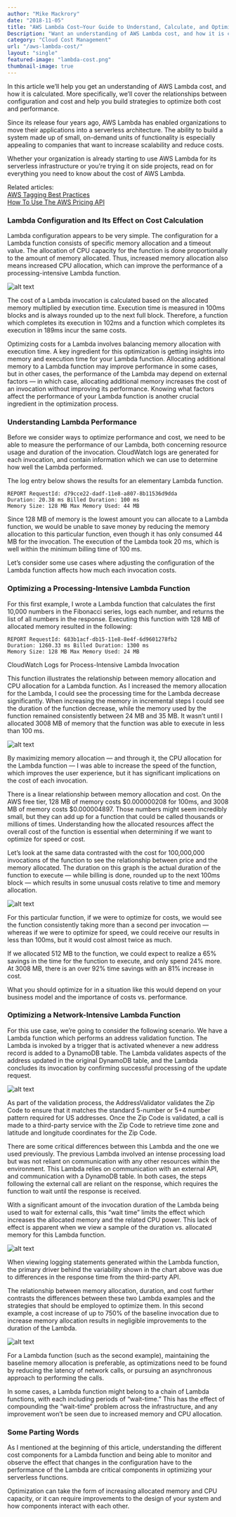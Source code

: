 ```yaml
---
author: "Mike Mackrory"
date: "2018-11-05"
title: "AWS Lambda Cost—Your Guide to Understand, Calculate, and Optimize"
Description: "Want an understanding of AWS Lambda cost, and how it is calculated? Read on for strategies to optimize both cost and performance of your Lambda functions."
category: "Cloud Cost Management"
url: "/aws-lambda-cost/"
layout: "single"
featured-image: "lambda-cost.png"
thumbnail-image: true
---
```


In this article we’ll help you get an understanding of AWS Lambda cost, and how it is calculated. More specifically, we’ll cover the relationships between configuration and cost and help you build strategies to optimize both cost and performance.

Since its release four years ago, AWS Lambda has enabled organizations to move their applications into a serverless architecture. The ability to build a system made up of small, on-demand units of functionality is especially appealing to companies that want to increase scalability and reduce costs.

Whether your organization is already starting to use AWS Lambda for its serverless infrastructure or you’re trying it on side projects, read on for everything you need to know about the cost of AWS Lambda.

Related articles:  
[AWS Tagging Best Practices](/aws-tagging-best-practices/)  
[How To Use The AWS Pricing API](/aws-pricing-api/)


### Lambda Configuration and Its Effect on Cost Calculation
Lambda configuration appears to be very simple. The configuration for a Lambda function consists of specific memory allocation and a timeout value. The allocation of CPU capacity for the function is done proportionally to the amount of memory allocated. Thus, increased memory allocation also means increased CPU allocation, which can improve the performance of a processing-intensive Lambda function.


![alt text](/wp-content/uploads/2018/11/image4-300x288.png "post-image")


The cost of a Lambda invocation is calculated based on the allocated memory multiplied by execution time. Execution time is measured in 100ms blocks and is always rounded up to the next full block. Therefore, a function which completes its execution in 102ms and a function which completes its execution in 189ms incur the same costs.

Optimizing costs for a Lambda involves balancing memory allocation with execution time. A key ingredient for this optimization is getting insights into memory and execution time for your Lambda function. Allocating additional memory to a Lambda function may improve performance in some cases, but in other cases, the performance of the Lambda may depend on external factors — in which case, allocating additional memory increases the cost of an invocation without improving its performance. Knowing what factors affect the performance of your Lambda function is another crucial ingredient in the optimization process.

### Understanding Lambda Performance
Before we consider ways to optimize performance and cost, we need to be able to measure the performance of our Lambda, both concerning resource usage and duration of the invocation. CloudWatch logs are generated for each invocation, and contain information which we can use to determine how well the Lambda performed.

The log entry below shows the results for an elementary Lambda function.

```
REPORT RequestId: d79cce22-dadf-11e8-a807-8b11536d9dda
Duration: 20.38 ms Billed Duration: 100 ms
Memory Size: 128 MB Max Memory Used: 44 MB
```

Since 128 MB of memory is the lowest amount you can allocate to a Lambda function, we would be unable to save money by reducing the memory allocation to this particular function, even though it has only consumed 44 MB for the invocation. The execution of the Lambda took 20 ms, which is well within the minimum billing time of 100 ms.

Let’s consider some use cases where adjusting the configuration of the Lambda function affects how much each invocation costs.

### Optimizing a Processing-Intensive Lambda Function
For this first example, I wrote a Lambda function that calculates the first 10,000 numbers in the Fibonacci series, logs each number, and returns the list of all numbers in the response. Executing this function with 128 MB of allocated memory resulted in the following:

```
REPORT RequestId: 683b1acf-db15-11e8-8e4f-6d9601278fb2
Duration: 1260.33 ms Billed Duration: 1300 ms
Memory Size: 128 MB Max Memory Used: 24 MB
```

CloudWatch Logs for Process-Intensive Lambda Invocation

This function illustrates the relationship between memory allocation and CPU allocation for a Lambda function. As I increased the memory allocation for the Lambda, I could see the processing time for the Lambda decrease significantly. When increasing the memory in incremental steps I could see the duration of the function decrease, while the memory used by the function remained consistently between 24 MB and 35 MB. It wasn’t until I allocated 3008 MB of memory that the function was able to execute in less than 100 ms.

![alt text](/wp-content/uploads/2018/11/image2.png "post-image")

By maximizing memory allocation — and through it, the CPU allocation for the Lambda function — I was able to increase the speed of the function, which improves the user experience, but it has significant implications on the cost of each invocation.

There is a linear relationship between memory allocation and cost. On the AWS free tier, 128 MB of memory costs $0.000000208 for 100ms, and 3008 MB of memory costs $0.000004897. Those numbers might seem incredibly small, but they can add up for a function that could be called thousands or millions of times. Understanding how the allocated resources affect the overall cost of the function is essential when determining if we want to optimize for speed or cost.

Let’s look at the same data contrasted with the cost for 100,000,000 invocations of the function to see the relationship between price and the memory allocated. The duration on this graph is the actual duration of the function to execute — while billing is done, rounded up to the next 100ms block — which results in some unusual costs relative to time and memory allocation.

![alt text](/wp-content/uploads/2018/11/image5.png "post-image")

For this particular function, if we were to optimize for costs, we would see the function consistently taking more than a second per invocation — whereas if we were to optimize for speed, we could receive our results in less than 100ms, but it would cost almost twice as much.

If we allocated 512 MB to the function, we could expect to realize a 65% savings in the time for the function to execute, and only spend 24% more. At 3008 MB, there is an over 92% time savings with an 81% increase in cost.

What you should optimize for in a situation like this would depend on your business model and the importance of costs vs. performance.

### Optimizing a Network-Intensive Lambda Function
For this use case, we’re going to consider the following scenario. We have a Lambda function which performs an address validation function. The Lambda is invoked by a trigger that is activated whenever a new address record is added to a DynamoDB table. The Lambda validates aspects of the address updated in the original DynamoDB table, and the Lambda concludes its invocation by confirming successful processing of the update request.

![alt text](/wp-content/uploads/2018/11/image3.png "post-image")

As part of the validation process, the AddressValidator validates the Zip Code to ensure that it matches the standard 5-number or 5+4 number pattern required for US addresses. Once the Zip Code is validated, a call is made to a third-party service with the Zip Code to retrieve time zone and latitude and longitude coordinates for the Zip Code.

There are some critical differences between this Lambda and the one we used previously. The previous Lambda involved an intense processing load but was not reliant on communication with any other resources within the environment. This Lambda relies on communication with an external API, and communication with a DynamoDB table. In both cases, the steps following the external call are reliant on the response, which requires the function to wait until the response is received.

With a significant amount of the invocation duration of the Lambda being used to wait for external calls, this “wait time” limits the effect which increases the allocated memory and the related CPU power. This lack of effect is apparent when we view a sample of the duration vs. allocated memory for this Lambda function.

![alt text](/wp-content/uploads/2018/11/image7.png "post-image")

When viewing logging statements generated within the Lambda function, the primary driver behind the variability shown in the chart above was due to differences in the response time from the third-party API.

The relationship between memory allocation, duration, and cost further contrasts the differences between these two Lambda examples and the strategies that should be employed to optimize them. In this second example, a cost increase of up to 750% of the baseline invocation due to increase memory allocation results in negligible improvements to the duration of the Lambda.

![alt text](/wp-content/uploads/2018/11/image1.png "post-image")

For a Lambda function (such as the second example), maintaining the baseline memory allocation is preferable, as optimizations need to be found by reducing the latency of network calls, or pursuing an asynchronous approach to performing the calls.

In some cases, a Lambda function might belong to a chain of  Lambda functions, with each including periods of “wait-time.” This has the effect of compounding the “wait-time” problem across the infrastructure, and any improvement won’t be seen due to increased memory and CPU allocation.

### Some Parting Words
As I mentioned at the beginning of this article, understanding the different cost components for a Lambda function and being able to monitor and observe the effect that changes in the configuration have to the performance of the Lambda are critical components in optimizing your serverless functions.

Optimization can take the form of increasing allocated memory and CPU capacity, or it can require improvements to the design of your system and how components interact with each other.
